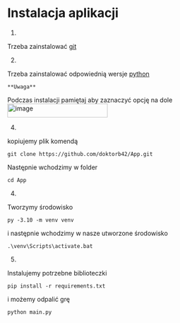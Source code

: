 # Instalacja aplikacji

1.
Trzeba zainstalować [git](https://git-scm.com/downloads/win)

2.
Trzeba zainstalować odpowiednią wersje [python](https://www.python.org/downloads/release/python-31011/)

    **Uwaga**
Podczas instalacji pamiętaj aby zaznaczyć opcję na dole
<img width="227" height="31" alt="image" src="https://github.com/user-attachments/assets/f9a58d7c-8aa7-474a-8867-28b534193c93" />


4.
kopiujemy plik komendą
```
git clone https://github.com/doktorb42/App.git
```
Następnie wchodzimy w folder
```
cd App
```

4.
Tworzymy środowisko
```
py -3.10 -m venv venv
```
i następnie wchodzimy w nasze utworzone środowisko
```
.\venv\Scripts\activate.bat
```

5.
Instalujemy potrzebne biblioteczki
```
pip install -r requirements.txt
```
i możemy odpalić grę
```
python main.py
```
